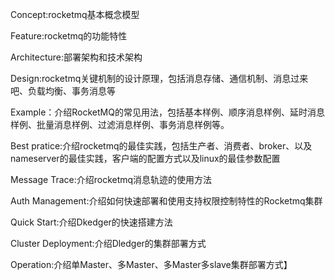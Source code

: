 Concept:rocketmq基本概念模型

Feature:rocketmq的功能特性

Architecture:部署架构和技术架构

Design:rocketmq关键机制的设计原理，包括消息存储、通信机制、消息过来吧、负载均衡、事务消息等

Example：介绍RocketMQ的常见用法，包括基本样例、顺序消息样例、延时消息样例、批量消息样例、过滤消息样例、事务消息样例等。

Best pratice:介绍rocketmq的最佳实践，包括生产者、消费者、broker、以及nameserver的最佳实践，客户端的配置方式以及linux的最佳参数配置

Message Trace:介绍rocketmq消息轨迹的使用方法

Auth Management:介绍如何快速部署和使用支持权限控制特性的Rocketmq集群

Quick Start:介绍Dkedger的快速搭建方法

Cluster Deployment:介绍Dledger的集群部署方式

Operation:介绍单Master、多Master、多Master多slave集群部署方式】

